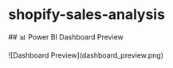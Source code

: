 # shopify-sales-analysis

\## 📊 Power BI Dashboard Preview



!\[Dashboard Preview](dashboard\_preview.png)



